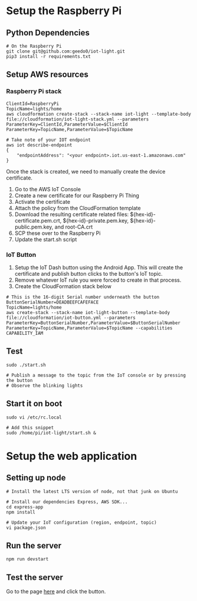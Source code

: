 # Setup the Raspberry Pi

## Python Dependencies
```
# On the Raspberry Pi
git clone git@github.com:geedo0/iot-light.git
pip3 install -r requirements.txt
```

## Setup AWS resources

### Raspberry Pi stack
```
ClientId=RaspberryPi
TopicName=lights/home
aws cloudformation create-stack --stack-name iot-light --template-body file://cloudformation/iot-light-stack.yml --parameters ParameterKey=ClientId,ParameterValue=$ClientId ParameterKey=TopicName,ParameterValue=$TopicName

# Take note of your IOT endpoint
aws iot describe-endpoint
{
    "endpointAddress": "<your endpoint>.iot.us-east-1.amazonaws.com"
}
```
Once the stack is created, we need to manually create the device certificate.
1. Go to the AWS IoT Console
2. Create a new certificate for our Raspberry Pi Thing
3. Activate the certificate
4. Attach the policy from the CloudFormation template
5. Download the resulting certificate related files: ${hex-id}-certificate.pem.crt, ${hex-id}-private.pem.key, ${hex-id}-public.pem.key, and root-CA.crt
6. SCP these over to the Raspberry Pi
7. Update the start.sh script

### IoT Button
1. Setup the IoT Dash button using the Android App. This will create the certificate and publish button clicks to the button's IoT topic.
2. Remove whatever IoT rule you were forced to create in that process.
3. Create the CloudFormation stack below
```
# This is the 16-digit Serial number underneath the button
ButtonSerialNumber=DEADBEEFCAFEFACE
TopicName=lights/home
aws create-stack --stack-name iot-light-button --template-body file://cloudformation/iot-button.yml --parameters ParameterKey=ButtonSerialNumber,ParameterValue=$ButtonSerialNumber ParameterKey=TopicName,ParameterValue=$TopicName --capabilities CAPABILITY_IAM
```

## Test 
```
sudo ./start.sh

# Publish a message to the topic from the IoT console or by pressing the button
# Observe the blinking lights
```

## Start it on boot
```
sudo vi /etc/rc.local

# Add this snippet
sudo /home/pi/iot-light/start.sh &
```

# Setup the web application

## Setting up node
```
# Install the latest LTS version of node, not that junk on Ubuntu

# Install our dependencies Express, AWS SDK... 
cd express-app
npm install

# Update your IoT configuration (region, endpoint, topic)
vi package.json
```

## Run the server
```
npm run devstart
```

## Test the server
Go to the page [here](http://localhost:3000) and click the button.